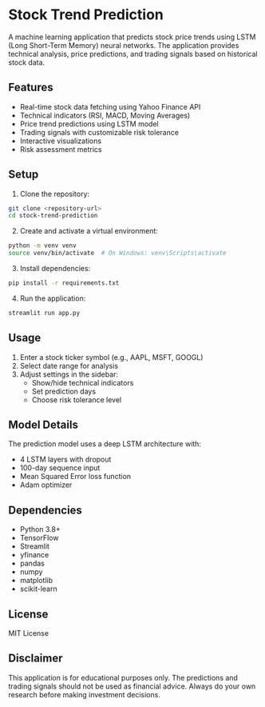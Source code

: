 # Stock Trend Prediction

A machine learning application that predicts stock price trends using LSTM (Long Short-Term Memory) neural networks. The application provides technical analysis, price predictions, and trading signals based on historical stock data.

## Features

- Real-time stock data fetching using Yahoo Finance API
- Technical indicators (RSI, MACD, Moving Averages)
- Price trend predictions using LSTM model
- Trading signals with customizable risk tolerance
- Interactive visualizations
- Risk assessment metrics

## Setup

1. Clone the repository:
```bash
git clone <repository-url>
cd stock-trend-prediction
```

2. Create and activate a virtual environment:
```bash
python -m venv venv
source venv/bin/activate  # On Windows: venv\Scripts\activate
```

3. Install dependencies:
```bash
pip install -r requirements.txt
```

4. Run the application:
```bash
streamlit run app.py
```

## Usage

1. Enter a stock ticker symbol (e.g., AAPL, MSFT, GOOGL)
2. Select date range for analysis
3. Adjust settings in the sidebar:
   - Show/hide technical indicators
   - Set prediction days
   - Choose risk tolerance level

## Model Details

The prediction model uses a deep LSTM architecture with:
- 4 LSTM layers with dropout
- 100-day sequence input
- Mean Squared Error loss function
- Adam optimizer

## Dependencies

- Python 3.8+
- TensorFlow
- Streamlit
- yfinance
- pandas
- numpy
- matplotlib
- scikit-learn

## License

MIT License

## Disclaimer

This application is for educational purposes only. The predictions and trading signals should not be used as financial advice. Always do your own research before making investment decisions. 
